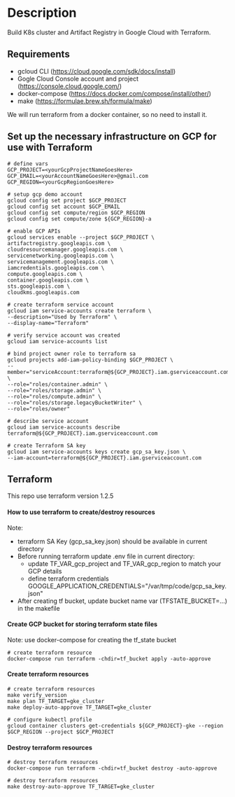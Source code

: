 # Description

Build K8s cluster and Artifact Registry in Google Cloud with Terraform.


## Requirements

* gcloud CLI (https://cloud.google.com/sdk/docs/install)
* Gogle Cloud Console account and project (https://console.cloud.google.com/)
* docker-compose (https://docs.docker.com/compose/install/other/)
* make (https://formulae.brew.sh/formula/make)

We will run terraform from a docker container, so no need to install it.

## Set up the necessary infrastructure on GCP for use with Terraform

```
# define vars
GCP_PROJECT=<yourGcpProjectNameGoesHere>
GCP_EMAIL=<yourAccountNameGoesHere>@gmail.com
GCP_REGION=<yourGcpRegionGoesHere>

# setup gcp demo account 
gcloud config set project $GCP_PROJECT
gcloud config set account $GCP_EMAIL
gcloud config set compute/region $GCP_REGION
gcloud config set compute/zone ${GCP_REGION}-a

# enable GCP APIs
gcloud services enable --project $GCP_PROJECT \
artifactregistry.googleapis.com \
cloudresourcemanager.googleapis.com \
servicenetworking.googleapis.com \
servicemanagement.googleapis.com \
iamcredentials.googleapis.com \
compute.googleapis.com \
container.googleapis.com \
sts.googleapis.com \
cloudkms.googleapis.com

# create terraform service account
gcloud iam service-accounts create terraform \
--description="Used by Terraform" \
--display-name="Terraform"

# verify service account was created
gcloud iam service-accounts list

# bind project owner role to terraform sa
gcloud projects add-iam-policy-binding $GCP_PROJECT \
--member="serviceAccount:terraform@${GCP_PROJECT}.iam.gserviceaccount.com" \
--role="roles/container.admin" \
--role="roles/storage.admin" \
--role="roles/compute.admin" \
--role="roles/storage.legacyBucketWriter" \
--role="roles/owner"

# describe service account
gcloud iam service-accounts describe terraform@${GCP_PROJECT}.iam.gserviceaccount.com

# create Terraform SA key
gcloud iam service-accounts keys create gcp_sa_key.json \
--iam-account=terraform@${GCP_PROJECT}.iam.gserviceaccount.com
```

## Terraform

This repo use terraform version 1.2.5

#### How to use terraform to create/destroy resources

Note: 
* terraform SA Key (gcp_sa_key.json) should be available in current directory
* Before running terraform update .env file in current directory:
    * update TF_VAR_gcp_project and TF_VAR_gcp_region to match your GCP details
    * define terraform credentials GOOGLE_APPLICATION_CREDENTIALS="/var/tmp/code/gcp_sa_key.json"
* After creating tf bucket, update bucket name var (TFSTATE_BUCKET=...) in the makefile

#### Create GCP bucket for storing terraform state files

Note: use docker-compose for creating the tf_state bucket
```
# create terraform resource
docker-compose run terraform -chdir=tf_bucket apply -auto-approve
```

#### Create terraform resources

```
# create terraform resources
make verify_version
make plan TF_TARGET=gke_cluster
make deploy-auto-approve TF_TARGET=gke_cluster

# configure kubectl profile
gcloud container clusters get-credentials ${GCP_PROJECT}-gke --region $GCP_REGION --project $GCP_PROJECT
```

#### Destroy terraform resources

```
# destroy terraform resources
docker-compose run terraform -chdir=tf_bucket destroy -auto-approve

# destroy terraform resources
make destroy-auto-approve TF_TARGET=gke_cluster
```